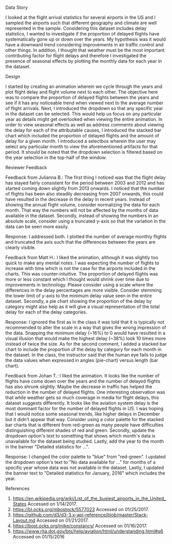 Data Story

I looked at the flight arrival statistics for several airports in the US and I sampled the airports such that different geography and climate are well represented in the sample.
Considering this dataset includes delay statistics, I wanted to investigate if the proportion of delayed flights have systematically gone up or down over the years. My hypothesis was it would have a downward trend considering improvements in air traffic control and other things. 
In addition, I thought that weather must be the most important contributing factor for flight delays and therefore I investigated the presence of seasonal effects by plotting the monthly data for each year in the dataset.

Design

I started by creating an animation wherein we cycle through the years and plot flight delay and flight volume next to each other. The objective here was to compare the proportion of delayed flights between the years and see if it has any noticeable trend when viewed next to the average number of flight arrivals.
Next, I introduced the dropdown so that any specific year in the dataset can be selected. This would help us focus on any particular year as details might get overlooked when viewing the entire animation.
In order to view seasonal effects as well as address comments about viewing the delay for each of the attributable causes, I introduced the stacked bar chart which included the proportion of delayed flights and the amount of delay for a given month. I introduced a selectbox wherein the user may select any particular month to view the aforementioned artifacts for that period. It should be noted that the dropdown selection is filtered based on the year selection in the top-half of the window.

Reviewer Feedback

Feedback from Julianna B.: 
The first thing I noticed was that the flight delay has stayed fairly consistent for the period between 2003 and 2012 and has started coming down slightly from 2013 onwards. I noticed that the number of flights has been also steadily decreasing from 2007 onwards, this could have resulted in the decrease in the delay in recent years. 
Instead of showing the annual flight volume, consider normalizing the data for each month. That way the numbers will not be affected by the months of data available in the dataset. Secondly, instead of showing the numbers in an absolute scale, consider using a truncated y-axis so that the variation in the data can be seen more easily.

Response: I addressed both. I plotted the number of average monthly flights and truncated the axis such that the differences between the years are clearly visible.

Feedback from Matt H.: 
I liked the animation, although it was slightly too quick to make any mental notes. I was expecting the number of flights to increase with time which is not the case for the airports included in the charts. This was counter-intuitive. The proportion of delayed flights was more or less constant which I thought would shrink over time due to improvements in technology.
Please consider using a scale where the differences in the delay percentages are more visible. Consider stemming the lower limit of y-axis to the minimum delay value seen in the entire dataset. Secondly, a pie chart showing the proportion of the delay by category might also help as it will give a visual representation of the total delay for each of the delay categories.

Response: I ignored the first as in the class it was told that it is typically not recommended to alter the scale in a way that gives the wrong impression of the data. Snapping the minimum delay (~16%) to 0 would have resulted in a visual illusion that would make the highest delay (~38%) look 10 times more instead of twice the size. As for the second comment, I added a stacked bar chart to include the proportion of the delay by category for each month in the dataset. In the class, the instructor said that the human eye fails to judge the data values when expressed in angles (pie-chart) versus length (bar chart).

Feedback from Johan T.: 
I liked the animation. It looks like the number of flights have come down over the years and the number of delayed flights has also shrunk slightly. Maybe the decrease in traffic has helped the reduction in the number of delayed flights. One interesting observation was that while weather gets so much coverage in media for flight delays, this dataset suggests differently. It looks like the aviation system delay is the most dominant factor for the number of delayed flights in US. I was hoping that I would notice some seasonal trends, like higher delays in December but it didn’t appear that way.
Consider using a color palette for the stacked bar charts that is different from red-green as many people have difficulties distinguishing different shades of red and green. Secondly, update the dropdown option's text to something that shows which month's data is unavailable for the dataset being studied. Lastly, add the year to the month in the banner "Detailed statistics for ...".

Response: I changed the color palette to "blue" from "red-green". I updated the dropdown option's text to "No data available for ..." for months of a specific year whose data was not available in the dataset. Lastly, I updated the banner text to "Detailed statistics for  January, 2016" which includes the year.

References
1. https://en.wikipedia.org/wiki/List_of_the_busiest_airports_in_the_United_States Accessed on 1/14/2017.
2. https://bl.ocks.org/mbostock/5577023 Accessed on 01/25/2017.
3. https://github.com/d3/d3-3.x-api-reference/blob/master/Stack-Layout.md Accessed on 01/21/2017.
4. https://bost.ocks.org/mike/constancy/ Accessed on 01/16/2017.
5. https://www.rita.dot.gov/bts/help/aviation/html/understanding.html#q6 Accessed on 01/15/2016
